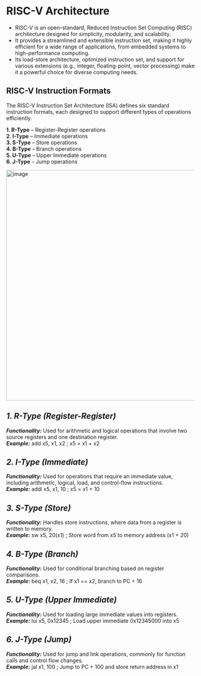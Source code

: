 # RISC-V Architecture   
 * RISC-V is an open-standard, Reduced Instruction Set Computing (RISC) architecture designed for simplicity, modularity, and scalability.        
 * It provides a streamlined and extensible instruction set, making it highly efficient for a wide range of applications, from embedded systems to high-performance computing.     
 * Its load-store architecture, optimized instruction set, and support for various extensions (e.g., integer, floating-point, vector processing) make it a powerful choice for diverse computing needs.   
## RISC-V Instruction Formats        
The RISC-V Instruction Set Architecture (ISA) defines six standard instruction formats, each designed to support different types of operations efficiently.       
  
**1. R-Type** – Register-Register operations   
**2. I-Type** – Immediate operations  
**3. S-Type** – Store operations  
**4. B-Type** – Branch operations  
**5. U-Type** – Upper Immediate operations  
**6. J-Type** – Jump operations     

   <img width="616" alt="image" src="https://github.com/user-attachments/assets/2ae752f3-a817-41c5-b5c5-563c1771fc1b" />    

   


## _1. R-Type (Register-Register)_   
_**Functionality:**_  Used for arithmetic and logical operations that involve two source registers and one destination register.  
_**Example:**_  add x5, x1, x2 ; x5 = x1 + x2
  
## _2. I-Type (Immediate)_
_**Functionality:**_ Used for operations that require an immediate value, including arithmetic, logical, load, and control-flow instructions.   
_**Example:**_ addi x5, x1, 10  ; x5 = x1 + 10

## _3. S-Type (Store)_
_**Functionality:**_ Handles store instructions, where data from a register is written to memory.   
_**Example:**_ sw x5, 20(x1)  ; Store word from x5 to memory address (x1 + 20)   

## _4. B-Type (Branch)_
_**Functionality:**_ Used for conditional branching based on register comparisons.     
_**Example:**_ beq x1, x2, 16  ; If x1 == x2, branch to PC + 16     

## _5. U-Type (Upper Immediate)_
_**Functionality:**_ Used for loading large immediate values into registers.     
_**Example:**_ lui x5, 0x12345  ; Load upper immediate 0x12345000 into x5   

## _6. J-Type (Jump)_
_**Functionality:**_ Used for jump and link operations, commonly for function calls and control flow changes.     
_**Example:**_ jal x1, 100  ; Jump to PC + 100 and store return address in x1
